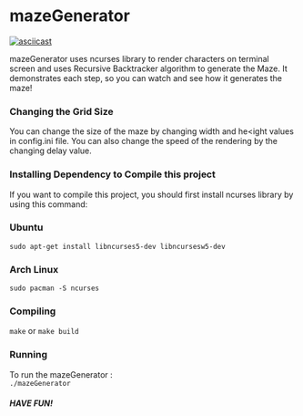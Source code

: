 # mazeGenerator

[![asciicast](https://asciinema.org/a/dJ2KQ7d55HLIJ8sjtyc3KI9La.svg)](https://asciinema.org/a/dJ2KQ7d55HLIJ8sjtyc3KI9La)

mazeGenerator uses ncurses library to render characters on terminal screen and uses Recursive Backtracker algorithm to generate the Maze. It demonstrates each step, so you can watch and see how it generates the maze!

### Changing the Grid Size

You can change the size of the maze by changing width and he<ight values in config.ini file. You can also change the speed of the rendering by the changing delay value.

### Installing Dependency to Compile this project

If you want to compile this project, you should first install ncurses library by using this command: <br />

### Ubuntu <br />

`sudo apt-get install libncurses5-dev libncursesw5-dev`<br />

### Arch Linux <br />

`sudo pacman -S ncurses`

### Compiling

`make` or `make build`

### Running

To run the mazeGenerator : <br />
`./mazeGenerator`

##### HAVE FUN!
